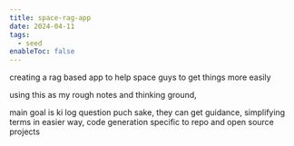 ```yaml
---
title: space-rag-app
date: 2024-04-11
tags:
  - seed
enableToc: false
---
```

creating a rag based app to help space guys to get things more easily

using this as my rough notes and thinking ground,

main goal is ki log question puch sake, they can get guidance, simplifying terms in easier way, code generation specific to repo and open source projects

